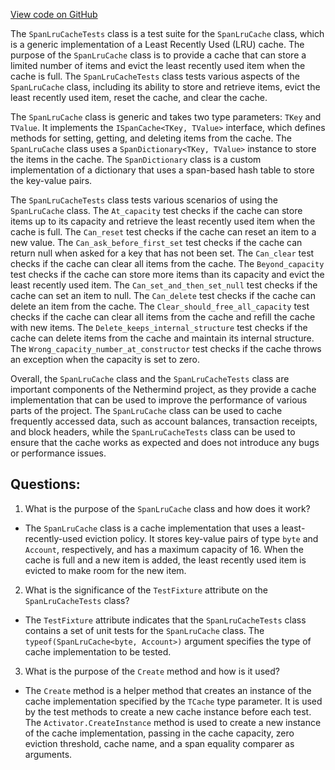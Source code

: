 [View code on GitHub](https://github.com/nethermindeth/nethermind/Nethermind.Core.Test/Caching/SpanLruCacheTests.cs)

The `SpanLruCacheTests` class is a test suite for the `SpanLruCache` class, which is a generic implementation of a Least Recently Used (LRU) cache. The purpose of the `SpanLruCache` class is to provide a cache that can store a limited number of items and evict the least recently used item when the cache is full. The `SpanLruCacheTests` class tests various aspects of the `SpanLruCache` class, including its ability to store and retrieve items, evict the least recently used item, reset the cache, and clear the cache.

The `SpanLruCache` class is generic and takes two type parameters: `TKey` and `TValue`. It implements the `ISpanCache<TKey, TValue>` interface, which defines methods for setting, getting, and deleting items from the cache. The `SpanLruCache` class uses a `SpanDictionary<TKey, TValue>` instance to store the items in the cache. The `SpanDictionary` class is a custom implementation of a dictionary that uses a span-based hash table to store the key-value pairs.

The `SpanLruCacheTests` class tests various scenarios of using the `SpanLruCache` class. The `At_capacity` test checks if the cache can store items up to its capacity and retrieve the least recently used item when the cache is full. The `Can_reset` test checks if the cache can reset an item to a new value. The `Can_ask_before_first_set` test checks if the cache can return null when asked for a key that has not been set. The `Can_clear` test checks if the cache can clear all items from the cache. The `Beyond_capacity` test checks if the cache can store more items than its capacity and evict the least recently used item. The `Can_set_and_then_set_null` test checks if the cache can set an item to null. The `Can_delete` test checks if the cache can delete an item from the cache. The `Clear_should_free_all_capacity` test checks if the cache can clear all items from the cache and refill the cache with new items. The `Delete_keeps_internal_structure` test checks if the cache can delete items from the cache and maintain its internal structure. The `Wrong_capacity_number_at_constructor` test checks if the cache throws an exception when the capacity is set to zero.

Overall, the `SpanLruCache` class and the `SpanLruCacheTests` class are important components of the Nethermind project, as they provide a cache implementation that can be used to improve the performance of various parts of the project. The `SpanLruCache` class can be used to cache frequently accessed data, such as account balances, transaction receipts, and block headers, while the `SpanLruCacheTests` class can be used to ensure that the cache works as expected and does not introduce any bugs or performance issues.
## Questions: 
 1. What is the purpose of the `SpanLruCache` class and how does it work?
- The `SpanLruCache` class is a cache implementation that uses a least-recently-used eviction policy. It stores key-value pairs of type `byte` and `Account`, respectively, and has a maximum capacity of 16. When the cache is full and a new item is added, the least recently used item is evicted to make room for the new item.

2. What is the significance of the `TestFixture` attribute on the `SpanLruCacheTests` class?
- The `TestFixture` attribute indicates that the `SpanLruCacheTests` class contains a set of unit tests for the `SpanLruCache` class. The `typeof(SpanLruCache<byte, Account>)` argument specifies the type of cache implementation to be tested.

3. What is the purpose of the `Create` method and how is it used?
- The `Create` method is a helper method that creates an instance of the cache implementation specified by the `TCache` type parameter. It is used by the test methods to create a new cache instance before each test. The `Activator.CreateInstance` method is used to create a new instance of the cache implementation, passing in the cache capacity, zero eviction threshold, cache name, and a span equality comparer as arguments.